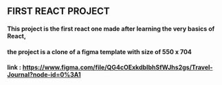 
## FIRST REACT PROJECT

#### This project is the first react one made after learning the very basics of React,
#### the project is a clone of a figma template with size of 550 x 704 
#### link : https://www.figma.com/file/QG4cOExkdbIbhSfWJhs2gs/Travel-Journal?node-id=0%3A1
